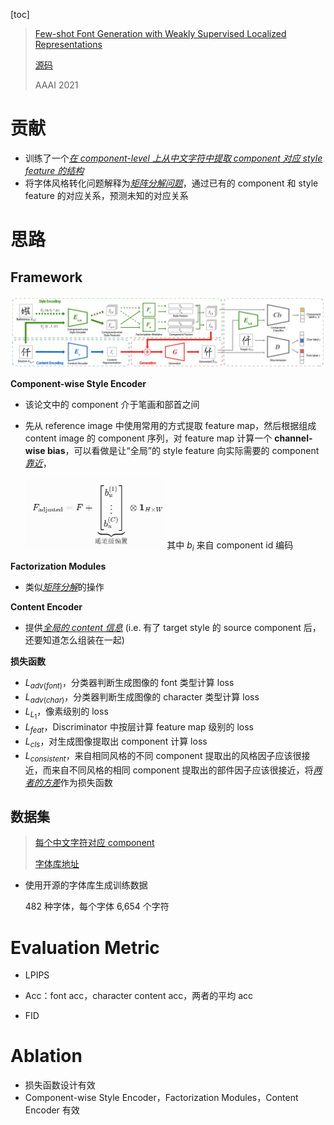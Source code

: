 [toc]

> [Few-shot Font Generation with Weakly Supervised Localized Representations](https://arxiv.org/abs/2112.11895)
>
> [源码](https://github.com/clovaai/lffont)
>
> AAAI 2021

# 贡献

- 训练了一个<u>*在 component-level 上从中文字符中提取 component 对应 style feature 的结构*</u>
- 将字体风格转化问题解释为<u>*矩阵分解问题*</u>，通过已有的 component 和 style feature 的对应关系，预测未知的对应关系





# 思路

## Framework

![image-20250226230239138](assets/image-20250226230239138.png)

**Component-wise Style Encoder**

- 该论文中的 component 介于笔画和部首之间

- 先从 reference image 中使用常用的方式提取 feature map，然后根据组成 content image 的 component 序列，对 feature map 计算一个 **channel-wise bias**，可以看做是让“全局”的 style feature 向实际需要的 component <u>*靠近*</u>，

  <img src="assets/image-20250630191149033.png" alt="image-20250630191149033" style="zoom:50%;" /> 其中 $b_i$ 来自 component id 编码

**Factorization Modules**

- 类似<u>*矩阵分解*</u>的操作

**Content Encoder**

- 提供<u>*全局的 content 信息*</u> (i.e. 有了 target style 的 source component 后，还要知道怎么组装在一起)

**损失函数**

- $L_{adv(font)}$，分类器判断生成图像的 font 类型计算 loss
- $L_{adv(char)}$，分类器判断生成图像的 character 类型计算 loss
- $L_{L_1}$，像素级别的 loss
- $L_{feat}$，Discriminator 中按层计算 feature map 级别的 loss
- $L_{cls}$，对生成图像提取出 component 计算 loss
- $L_{consistent}$，来自相同风格的不同 component 提取出的风格因子应该很接近，而来自不同风格的相同 component 提取出的部件因子应该很接近，将<u>*两者的方差*</u>作为损失函数



## 数据集

> [每个中文字符对应 component ](https://github.com/clovaai/lffont/blob/master/meta/chn_decompose.json)
>
> [字体库地址](https://chinesefontdesign.com/font-housekeeper-song-ming-typeface-chinese-font-simplified-chinese-fonts.html)

- 使用开源的字体库生成训练数据

  482 种字体，每个字体 6,654 个字符





# Evaluation Metric

- LPIPS
- Acc：font acc，character content acc，两者的平均 acc

- FID





# Ablation

- 损失函数设计有效
- Component-wise Style Encoder，Factorization Modules，Content Encoder 有效